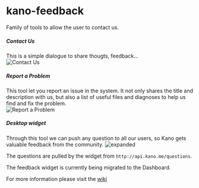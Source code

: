 # kano-feedback

Family of tools to allow the user to contact us.  

##### Contact Us
This is a simple dialogue to share thougts, feedback...  
![Contact Us](http://i.imgur.com/MjOm1XG.png)  

##### Report a Problem
This tool let you report an issue in the system. It not only shares the title and description with us,
but also a list of useful files and diagnoses to help us find and fix the problem.  
![Report a Problem](http://i.imgur.com/a9AYABN.png)  

##### Desktop widget
Through this tool we can push any question to all our users, so Kano gets valuable feedback
from the community.
![expanded](http://i.imgur.com/MZrlW2O.png)  

The questions are pulled by the widget from `http://api.kano.me/questions`.

The feedback widget is currently being migrated to the Dashboard.


For more information please visit the [wiki](https://github.com/KanoComputing/kano-feedback/wiki)
